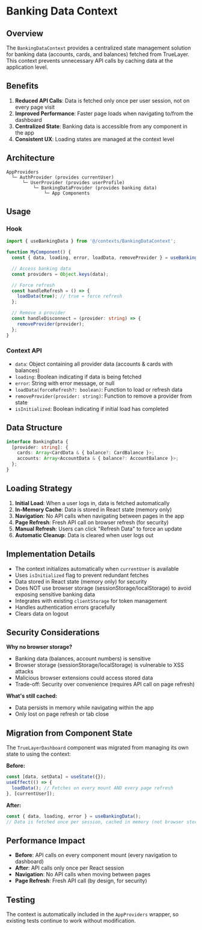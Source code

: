 # Banking Data Context

## Overview

The `BankingDataContext` provides a centralized state management solution for banking data (accounts, cards, and balances) fetched from TrueLayer. This context prevents unnecessary API calls by caching data at the application level.

## Benefits

1. **Reduced API Calls**: Data is fetched only once per user session, not on every page visit
2. **Improved Performance**: Faster page loads when navigating to/from the dashboard
3. **Centralized State**: Banking data is accessible from any component in the app
4. **Consistent UX**: Loading states are managed at the context level

## Architecture

```
AppProviders
  └─ AuthProvider (provides currentUser)
      └─ UserProvider (provides userProfile)
          └─ BankingDataProvider (provides banking data)
              └─ App Components
```

## Usage

### Hook

```typescript
import { useBankingData } from '@/contexts/BankingDataContext';

function MyComponent() {
  const { data, loading, error, loadData, removeProvider } = useBankingData();

  // Access banking data
  const providers = Object.keys(data);

  // Force refresh
  const handleRefresh = () => {
    loadData(true); // true = force refresh
  };

  // Remove a provider
  const handleDisconnect = (provider: string) => {
    removeProvider(provider);
  };
}
```

### Context API

- `data`: Object containing all provider data (accounts & cards with balances)
- `loading`: Boolean indicating if data is being fetched
- `error`: String with error message, or null
- `loadData(forceRefresh?: boolean)`: Function to load or refresh data
- `removeProvider(provider: string)`: Function to remove a provider from state
- `isInitialized`: Boolean indicating if initial load has completed

## Data Structure

```typescript
interface BankingData {
  [provider: string]: {
    cards: Array<CardData & { balance?: CardBalance }>;
    accounts: Array<AccountData & { balance?: AccountBalance }>;
  };
}
```

## Loading Strategy

1. **Initial Load**: When a user logs in, data is fetched automatically
2. **In-Memory Cache**: Data is stored in React state (memory only)
3. **Navigation**: No API calls when navigating between pages in the app
4. **Page Refresh**: Fresh API call on browser refresh (for security)
5. **Manual Refresh**: Users can click "Refresh Data" to force an update
6. **Automatic Cleanup**: Data is cleared when user logs out

## Implementation Details

- The context initializes automatically when `currentUser` is available
- Uses `isInitialized` flag to prevent redundant fetches
- Data stored in React state (memory only) for security
- Does NOT use browser storage (sessionStorage/localStorage) to avoid exposing sensitive banking data
- Integrates with existing `clientStorage` for token management
- Handles authentication errors gracefully
- Clears data on logout

## Security Considerations

**Why no browser storage?**

- Banking data (balances, account numbers) is sensitive
- Browser storage (sessionStorage/localStorage) is vulnerable to XSS attacks
- Malicious browser extensions could access stored data
- Trade-off: Security over convenience (requires API call on page refresh)

**What's still cached:**

- Data persists in memory while navigating within the app
- Only lost on page refresh or tab close

## Migration from Component State

The `TrueLayerDashboard` component was migrated from managing its own state to using the context:

**Before:**

```typescript
const [data, setData] = useState({});
useEffect(() => {
  loadData(); // Fetches on every mount AND every page refresh
}, [currentUser]);
```

**After:**

```typescript
const { data, loading, error } = useBankingData();
// Data is fetched once per session, cached in memory (not browser storage for security)
```

## Performance Impact

- **Before**: API calls on every component mount (every navigation to dashboard)
- **After**: API calls only once per React session
- **Navigation**: No API calls when moving between pages
- **Page Refresh**: Fresh API call (by design, for security)

## Testing

The context is automatically included in the `AppProviders` wrapper, so existing tests continue to work without modification.
